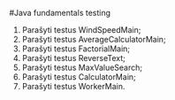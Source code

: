 #Java fundamentals testing

1. Parašyti testus WindSpeedMain;
2. Parašyti testus AverageCalculatorMain;
3. Parašyti testus FactorialMain;
4. Parašyti testus ReverseText;
5. Parašyti testus MaxValueSearch;
6. Parašyti testus CalculatorMain;
7. Parašyti testus WorkerMain.